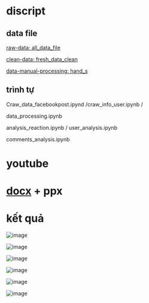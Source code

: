 # discript
## data file
[raw-data: all_data_file](https://github.com/neiht-io/project_bigdata/tree/main/project_facebook_bigdata/all_data_file)

[clean-data: fresh_data_clean](https://github.com/neiht-io/project_bigdata/tree/main/project_facebook_bigdata/fresh_data_clean)

[data-manual-processing: hand_s](https://github.com/neiht-io/project_bigdata/tree/main/project_facebook_bigdata/hand_s)
## trình tự
Craw_data_facebookpost.ipynd /craw_info_user.ipynb /  

data_processing.ipynb

analysis_reaction.ipynb /  user_analysis.ipynb

comments_analysis.ipynb

 


# youtube
# [docx](https://github.com/neiht-io/project_bigdata/blob/main/PH%C3%82N%20T%C3%8DCH%20FACEBOOK%20.docx)  + ppx

# kết quả 

![image](https://github.com/neiht-io/project_bigdata/assets/124896934/01784659-d3a9-4156-a4ca-b473e889eef9)

![image](https://github.com/neiht-io/project_bigdata/assets/124896934/96dbb655-7b2e-4d6d-94ec-9d0af969021e)

![image](https://github.com/neiht-io/project_bigdata/assets/124896934/aaa6e519-af87-42a4-977f-e6f28705ba39)

![image](https://github.com/neiht-io/project_bigdata/assets/124896934/14f3ffea-cf03-4220-989e-59a5e0b06661)

![image](https://github.com/neiht-io/project_bigdata/assets/124896934/aef9237f-bdc9-4ef2-b6ea-f6cb3133a8eb)

![image](https://github.com/neiht-io/project_bigdata/assets/124896934/0080a7da-b2c1-44ed-b191-4467a6714f2a)






